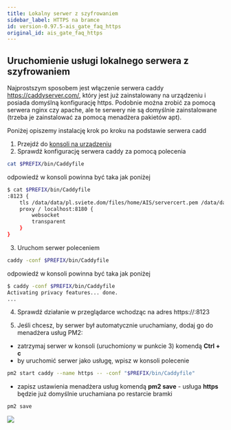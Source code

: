 ```yaml
---
title: Lokalny serwer z szyfrowaniem
sidebar_label: HTTPS na bramce
id: version-0.97.5-ais_gate_faq_https
original_id: ais_gate_faq_https
---
```


## Uruchomienie usługi lokalnego serwera z szyfrowaniem

Najprostszym sposobem jest włączenie serwera caddy https://caddyserver.com/, który jest już zainstalowany na urządzeniu i posiada domyślną konfigurację https.
Podobnie można zrobić za pomocą serwera nginx czy apache, ale te serwery nie są domyślnie zainstalowane (trzeba je zainstalować za pomocą menadżera pakietów apt).

Poniżej opiszemy instalację krok po kroku na podstawie serwera cadd

1. Przejdź do [konsoli na urządzeniu](/AIS-docs/docs/en/ais_bramka_remote_ssh.html)
2. Sprawdź konfigurację serwera caddy za pomocą polecenia
```bash
cat $PREFIX/bin/Caddyfile
```
odpowiedź w konsoli powinna być taka jak poniżej
```bash
$ cat $PREFIX/bin/Caddyfile
:8123 {
    tls /data/data/pl.sviete.dom/files/home/AIS/servercert.pem /data/data/pl.sviete.dom/files/home/AIS/privekey.pem
    proxy / localhost:8180 {
        websocket
        transparent
    }
}
```
3. Uruchom serwer poleceniem
```bash
caddy -conf $PREFIX/bin/Caddyfile
```
odpowiedź w konsoli powinna być taka jak poniżej
```bash
$ caddy -conf $PREFIX/bin/Caddyfile
Activating privacy features... done.
...
```

4. Sprawdź działanie w przeglądarce wchodząc na adres https://<ip-bramki-iot>:8123

5. Jeśli chcesz, by serwer był automatycznie uruchamiany, dodaj go do menadżera usług PM2:
- zatrzymaj serwer w konsoli (uruchomiony w punkcie 3) komendą **Ctrl + c**
- by uruchomić serwer jako usługę, wpisz w konsoli polecenie
```bash
pm2 start caddy --name https -- -conf "$PREFIX/bin/Caddyfile"
```
- zapisz ustawienia menadżera usług komendą **pm2 save** - usługa **https** będzie już domyślnie uruchamiana po restarcie bramki
```bash
pm2 save
```

<img src="/AIS-docs/img/en/iot/bramka_caddy.png"> </img>
